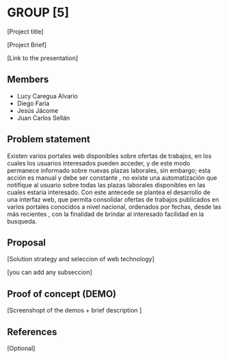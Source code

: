 # GROUP [5]

[Project title]

[Project Brief]

[Link to the presentation]

## Members

 - Lucy Caregua Alvario
 - Diego Faría
 - Jesús Jácome​
 - Juan Carlos Sellán



## Problem statement

Existen varios portales web disponibles sobre  ofertas de trabajos, en los cuales los usuarios  interesados pueden acceder, y de este modo permanece informado sobre nuevas plazas laborales, sin embargo; esta acción es manual y debe ser constante , no existe una automatización que notifique al usuario sobre todas las plazas laborales disponibles en las cuales estaría interesado.
 Con este antecede se plantea el desarrollo de una interfaz web, que permita consolidar ofertas de trabajos 
publicados en varios portales conocidos a nivel nacional,  ordenados por fechas,  desde las más recientes , con la finalidad de brindar al interesado facilidad en la busqueda.


## Proposal

[Solution strategy and seleccion of web technology]

[you can add any subseccion]


## Proof of concept (DEMO)

[Screenshopt of the demos + brief description ]


## References

[Optional]
